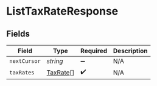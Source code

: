 # ListTaxRateResponse


## Fields

| Field                                       | Type                                        | Required                                    | Description                                 |
| ------------------------------------------- | ------------------------------------------- | ------------------------------------------- | ------------------------------------------- |
| `nextCursor`                                | *string*                                    | :heavy_minus_sign:                          | N/A                                         |
| `taxRates`                                  | [TaxRate](../../models/shared/taxrate.md)[] | :heavy_check_mark:                          | N/A                                         |